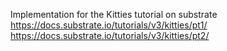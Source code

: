 Implementation for the Kitties tutorial on substrate
https://docs.substrate.io/tutorials/v3/kitties/pt1/
https://docs.substrate.io/tutorials/v3/kitties/pt2/ 
